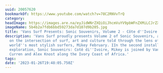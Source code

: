 ```yaml
---
uuid: 20057620
bookmarkOf: https://www.youtube.com/watch?v=78C2RNVvTrQ
category:
headImage: https://images.are.na/eyJidWNrZXQiOiJhcmVuYV9pbWFnZXMiLCJrZXkiOiIyMDA1NzYyMC9vcmlnaW5hbF81YjRiMmE3ZmRiNmJiZDU5MjczZGE3ZDEwN2Q5YjIwNS5qcGciLCJlZGl0cyI6eyJyZXNpemUiOnsid2lkdGgiOjEyMDAsImhlaWdodCI6MTIwMCwiZml0IjoiaW5zaWRlIiwid2l0aG91dEVubGFyZ2VtZW50Ijp0cnVlfSwid2VicCI6eyJxdWFsaXR5Ijo5MH0sImpwZWciOnsicXVhbGl0eSI6OTB9LCJyb3RhdGUiOm51bGx9fQ==?bc=0
imageName: 5b4b2a7fdb6bbd59273da7d107d9b205.jpg
title: 'Vans Surf Presents: Sonic Souvenirs, Volume 2 - Côte d''Ivoire'
description: 'Vans Surf proudly presents Volume 2 of Sonic Souvenirs, a series focused
  on the intersection of surf, art and culture told through the lens of one of the
  world''s most stylish surfers, Mikey February. IIn the second installment of this
  exploration, Sonic Souvenirs: Cotê di''Ivoire, Mikey is joined by Vans'' LeeAnn
  Curren and Alex Knost along the Ivory Coast of Africa.'
tags:
date: '2023-01-26T19:48:05.750Z'
---
```

